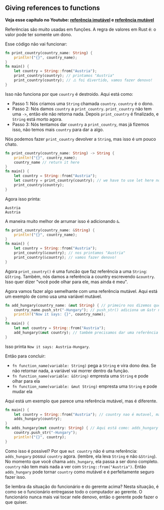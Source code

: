 ## Giving references to functions

**Veja esse capítulo no Youtube: [referência imutável](https://youtu.be/mKWXt9YTavc) e [referência mutável](https://youtu.be/kJV1wIvAbyk)**

Referências são muito usadas em funções. A regra de valores em Rust é: o valor pode ter somente um dono.

Esse código não vai funcionar:

```rust
fn print_country(country_name: String) {
    println!("{}", country_name);
}
fn main() {
    let country = String::from("Austria");
    print_country(country); // printamos "Austria"
    print_country(country); // ⚠️ foi divertido, vamos fazer denovo!
}
```

Isso não funciona por que `country` é destroido. Aqui está como:

- Passo 1: Nós criamos uma `String` chamada `country`. `country` é o dono.
- Passo 2: Nós damos `country` a `print_country`. `print_country` não tem uma `->`, então ele não retorna nada. Depois `print_country` é finalizado, e `String` está morto agora.
- Passo 3: Nós tentamos dar `country` a `print_country`, mas já fizemos isso, não temos mais `country` para dar a algo.

Nós podemos fazer `print_country` devolver a `String`, mas isso é um pouco chato.

```rust
fn print_country(country_name: String) -> String {
    println!("{}", country_name);
    country_name // return it here
}
fn main() {
    let country = String::from("Austria");
    let country = print_country(country); // we have to use let here now to get the String back
    print_country(country);
}
```

Agora isso printa:

```text
Austria
Austria
```

A maneira muito melhor de arrumar isso é adicionando `&`.

```rust
fn print_country(country_name: &String) {
    println!("{}", country_name);
}
fn main() {
    let country = String::from("Austria");
    print_country(&country); // nos printamos "Austria"
    print_country(&country); // vamos fazer denovo!
}
```

Agora `print_country()` é uma funcão que faz referência a uma `String`: `&String`. Também, nós damos a referência a country escrevendo `&country`. Isso quer dizer "você pode olhar para ele, mas ainda é meu".

Agora vamos fazer algo semelhante com uma referência mutável. Aqui está um exemplo de como usa uma variável mutável.

```rust
fn add_hungary(country_name: &mut String) { // primeiro nos dizemos que a funcao pega a referencia mutavel
    country_name.push_str("-Hungary"); // push_str() adiciona um &str na String
    println!("Now it says: {}", country_name);
}
fn main() {
    let mut country = String::from("Austria");
    add_hungary(&mut country); // também precisamos dar uma referência mutável.
}
```

Isso printa `Now it says: Austria-Hungary`.

Então para concluir:

- `fn function_name(variable: String)` pega a `String` e vira dono dea. Se não retornar nada, a variável vai morrer dentro da função.
- `fn function_name(variable: &String)` empresta uma `String` e pode olhar para ela
- `fn function_name(variable: &mut String)` empresta uma `String` e pode mudar ela

Aqui está um exemplo que parece uma referência mutável, mas é diferente.

```rust
fn main() {
    let country = String::from("Austria"); // country nao é mutavel, mas vamos printar Austria-Hungary. Como?
    adds_hungary(country);
}
fn adds_hungary(mut country: String) { // Aqui está como: adds_hungary pega a String e declara como mutavel!
    country.push_str("-Hungary");
    println!("{}", country);
}
```

Como isso é possível? Por que `mut country` não é uma referência: `adds_hungary` possui `country` agora. (lembre, ela leva `String` e não `&String`). No momento que você chama `adds_hungary`, ela passa a ser dono completo. `country` não tem mais nada a ver com `String::from("Austria")`. Então `adds_hungary` pode tornar `country` como mutável e é perfeitamente seguro fazer isso.

Se lembra da situação do funcionário e do gerente acima? Nesta situação, é como se o funcionário entregasse todo o computador ao gerente. O funcionário nunca mais vai tocar nele denovo, então o gerente pode fazer o que quiser.
